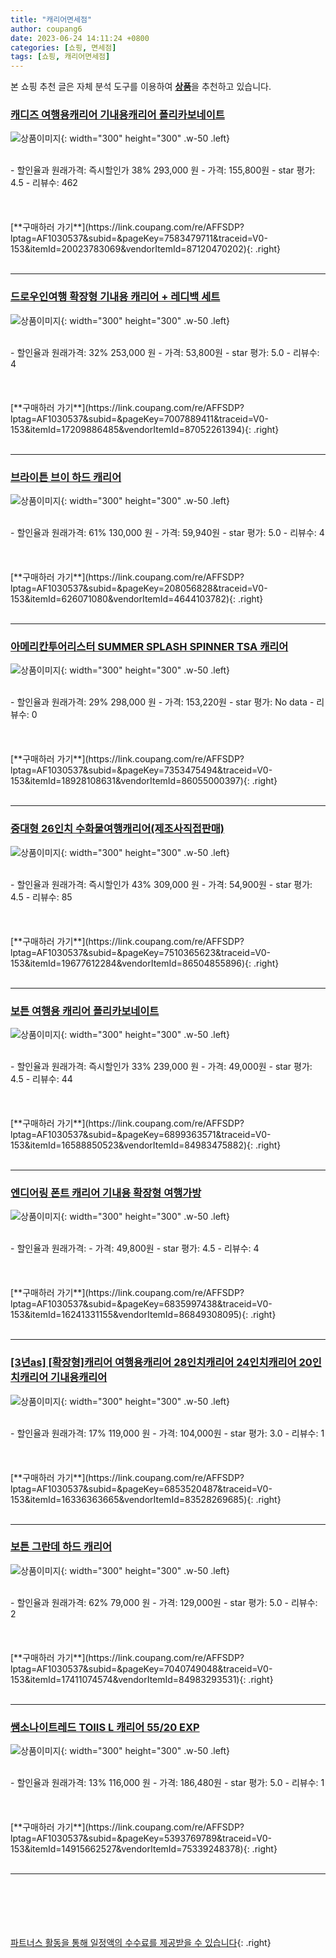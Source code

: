 ```yaml
---
title: "캐리어면세점"
author: coupang6
date: 2023-06-24 14:11:24 +0800
categories: [쇼핑, 면세점]
tags: [쇼핑, 캐리어면세점]
---
```


본 쇼핑 추천 글은 자체 분석 도구를 이용하여 [**상품**](https://link.coupang.com/a/bao1ui)을 추천하고 있습니다.

### [캐디즈 여행용캐리어 기내용캐리어 폴리카보네이트](https://link.coupang.com/re/AFFSDP?lptag=AF1030537&subid=&pageKey=7583479711&traceid=V0-153&itemId=20023783069&vendorItemId=87120470202)

![상품이미지](https://thumbnail10.coupangcdn.com/thumbnails/remote/230x230ex/image/vendor_inventory/0d25/c1acc6efcf109b57d69c81cb057e879524b05fcd0312ea5415886b617047.jpg){: width="300" height="300" .w-50 .left}


<br>
- 할인율과 원래가격: 즉시할인가 38%  293,000   원
- 가격: 155,800원
- star 평가: 4.5
- 리뷰수: 462
<br>
<br>
<br>
<br>
[**구매하러 가기**](https://link.coupang.com/re/AFFSDP?lptag=AF1030537&subid=&pageKey=7583479711&traceid=V0-153&itemId=20023783069&vendorItemId=87120470202){: .right}
<br>
<br>

---

### [드로우인여행 확장형 기내용 캐리어 + 레디백 세트](https://link.coupang.com/re/AFFSDP?lptag=AF1030537&subid=&pageKey=7007889411&traceid=V0-153&itemId=17209886485&vendorItemId=87052261394)

![상품이미지](https://thumbnail9.coupangcdn.com/thumbnails/remote/230x230ex/image/retail/images/2023/09/01/15/4/1da20def-e9ef-41c7-bb51-b4b3c21c844d.jpg){: width="300" height="300" .w-50 .left}


<br>
- 할인율과 원래가격: 32%  253,000   원
- 가격: 53,800원
- star 평가: 5.0
- 리뷰수: 4
<br>
<br>
<br>
<br>
[**구매하러 가기**](https://link.coupang.com/re/AFFSDP?lptag=AF1030537&subid=&pageKey=7007889411&traceid=V0-153&itemId=17209886485&vendorItemId=87052261394){: .right}
<br>
<br>

---

### [브라이튼 브이 하드 캐리어](https://link.coupang.com/re/AFFSDP?lptag=AF1030537&subid=&pageKey=208056828&traceid=V0-153&itemId=626071080&vendorItemId=4644103782)

![상품이미지](https://thumbnail8.coupangcdn.com/thumbnails/remote/230x230ex/image/retail/images/7570448114489-000860f3-4a17-4edd-8e7e-08012ed1b9b0.jpg){: width="300" height="300" .w-50 .left}


<br>
- 할인율과 원래가격: 61%  130,000   원
- 가격: 59,940원
- star 평가: 5.0
- 리뷰수: 4
<br>
<br>
<br>
<br>
[**구매하러 가기**](https://link.coupang.com/re/AFFSDP?lptag=AF1030537&subid=&pageKey=208056828&traceid=V0-153&itemId=626071080&vendorItemId=4644103782){: .right}
<br>
<br>

---

### [아메리칸투어리스터 SUMMER SPLASH SPINNER TSA 캐리어](https://link.coupang.com/re/AFFSDP?lptag=AF1030537&subid=&pageKey=7353475494&traceid=V0-153&itemId=18928108631&vendorItemId=86055000397)

![상품이미지](https://thumbnail9.coupangcdn.com/thumbnails/remote/230x230ex/image/retail/images/2023/05/23/17/8/62d5dced-94c6-4118-8c17-3a6423c85359.jpg){: width="300" height="300" .w-50 .left}


<br>
- 할인율과 원래가격: 29%  298,000   원
- 가격: 153,220원
- star 평가: No data
- 리뷰수: 0
<br>
<br>
<br>
<br>
[**구매하러 가기**](https://link.coupang.com/re/AFFSDP?lptag=AF1030537&subid=&pageKey=7353475494&traceid=V0-153&itemId=18928108631&vendorItemId=86055000397){: .right}
<br>
<br>

---

### [중대형 26인치 수화물여행캐리어(제조사직접판매)](https://link.coupang.com/re/AFFSDP?lptag=AF1030537&subid=&pageKey=7510365623&traceid=V0-153&itemId=19677612284&vendorItemId=86504855896)

![상품이미지](https://thumbnail6.coupangcdn.com/thumbnails/remote/230x230ex/image/vendor_inventory/f215/fe9b8008a620e5a893722b2834b4c36fee77ad33e73afaa1b62d75cfb0bc.png){: width="300" height="300" .w-50 .left}


<br>
- 할인율과 원래가격: 즉시할인가 43%  309,000   원
- 가격: 54,900원
- star 평가: 4.5
- 리뷰수: 85
<br>
<br>
<br>
<br>
[**구매하러 가기**](https://link.coupang.com/re/AFFSDP?lptag=AF1030537&subid=&pageKey=7510365623&traceid=V0-153&itemId=19677612284&vendorItemId=86504855896){: .right}
<br>
<br>

---

### [보튼 여행용 캐리어 폴리카보네이트](https://link.coupang.com/re/AFFSDP?lptag=AF1030537&subid=&pageKey=6899363571&traceid=V0-153&itemId=16588850523&vendorItemId=84983475882)

![상품이미지](https://thumbnail9.coupangcdn.com/thumbnails/remote/230x230ex/image/vendor_inventory/9373/8cc7441d3b06591f3cf85ec75cfd304418ba49a128e0d79a71207c393524.jpg){: width="300" height="300" .w-50 .left}


<br>
- 할인율과 원래가격: 즉시할인가 33%  239,000   원
- 가격: 49,000원
- star 평가: 4.5
- 리뷰수: 44
<br>
<br>
<br>
<br>
[**구매하러 가기**](https://link.coupang.com/re/AFFSDP?lptag=AF1030537&subid=&pageKey=6899363571&traceid=V0-153&itemId=16588850523&vendorItemId=84983475882){: .right}
<br>
<br>

---

### [엔디어링 폰트 캐리어 기내용 확장형 여행가방](https://link.coupang.com/re/AFFSDP?lptag=AF1030537&subid=&pageKey=6835997438&traceid=V0-153&itemId=16241331155&vendorItemId=86849308095)

![상품이미지](https://thumbnail10.coupangcdn.com/thumbnails/remote/230x230ex/image/vendor_inventory/5769/dc48613a8fa50e0ab8f0440d5edf34cf089e6b19b384f2a3bd4bf296c4d2.jpg){: width="300" height="300" .w-50 .left}


<br>
- 할인율과 원래가격: 
- 가격: 49,800원
- star 평가: 4.5
- 리뷰수: 4
<br>
<br>
<br>
<br>
[**구매하러 가기**](https://link.coupang.com/re/AFFSDP?lptag=AF1030537&subid=&pageKey=6835997438&traceid=V0-153&itemId=16241331155&vendorItemId=86849308095){: .right}
<br>
<br>

---

### [[3년as] [확장형]캐리어 여행용캐리어 28인치캐리어 24인치캐리어 20인치캐리어 기내용캐리어](https://link.coupang.com/re/AFFSDP?lptag=AF1030537&subid=&pageKey=6853520487&traceid=V0-153&itemId=16336363665&vendorItemId=83528269685)

![상품이미지](https://thumbnail8.coupangcdn.com/thumbnails/remote/230x230ex/image/vendor_inventory/8285/6ec131ea3c9aa3fa2a49743ca0bd6c950754aa16e039f7e5497a427d2709.jpg){: width="300" height="300" .w-50 .left}


<br>
- 할인율과 원래가격: 17%  119,000   원
- 가격: 104,000원
- star 평가: 3.0
- 리뷰수: 1
<br>
<br>
<br>
<br>
[**구매하러 가기**](https://link.coupang.com/re/AFFSDP?lptag=AF1030537&subid=&pageKey=6853520487&traceid=V0-153&itemId=16336363665&vendorItemId=83528269685){: .right}
<br>
<br>

---

### [보튼 그란데 하드 캐리어](https://link.coupang.com/re/AFFSDP?lptag=AF1030537&subid=&pageKey=7040749048&traceid=V0-153&itemId=17411074574&vendorItemId=84983293531)

![상품이미지](https://thumbnail7.coupangcdn.com/thumbnails/remote/230x230ex/image/vendor_inventory/2e1e/32397f2fd294992b7c57c0cb4f51f0831467d93fb894efa94d43db9782cf.jpg){: width="300" height="300" .w-50 .left}


<br>
- 할인율과 원래가격: 62%  79,000   원
- 가격: 129,000원
- star 평가: 5.0
- 리뷰수: 2
<br>
<br>
<br>
<br>
[**구매하러 가기**](https://link.coupang.com/re/AFFSDP?lptag=AF1030537&subid=&pageKey=7040749048&traceid=V0-153&itemId=17411074574&vendorItemId=84983293531){: .right}
<br>
<br>

---

### [쌤소나이트레드 TOIIS L 캐리어 55/20 EXP](https://link.coupang.com/re/AFFSDP?lptag=AF1030537&subid=&pageKey=5393769789&traceid=V0-153&itemId=14915662527&vendorItemId=75339248378)

![상품이미지](https://thumbnail8.coupangcdn.com/thumbnails/remote/230x230ex/image/retail/images/1682232800787597-2c2d4ccc-fd93-4633-9467-f245f2216aa5.jpg){: width="300" height="300" .w-50 .left}


<br>
- 할인율과 원래가격: 13%  116,000   원
- 가격: 186,480원
- star 평가: 5.0
- 리뷰수: 1
<br>
<br>
<br>
<br>
[**구매하러 가기**](https://link.coupang.com/re/AFFSDP?lptag=AF1030537&subid=&pageKey=5393769789&traceid=V0-153&itemId=14915662527&vendorItemId=75339248378){: .right}
<br>
<br>

---
<br><br><br><br><br> [파트너스 활동을 통해 일정액의 수수료를 제공받을 수 있습니다](https://link.coupang.com/a/bao1ui){: .right}